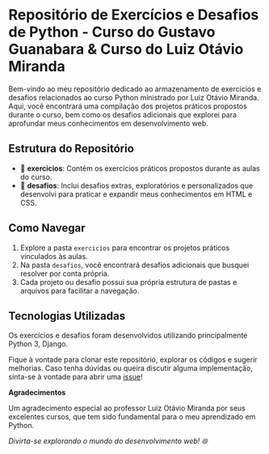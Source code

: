 # Repositório de Exercícios e Desafios de Python - Curso do Gustavo Guanabara & Curso do Luiz Otávio Miranda

Bem-vindo ao meu repositório dedicado ao armazenamento de exercícios e desafios relacionados ao curso Python ministrado por Luiz Otávio Miranda. Aqui, você encontrará uma compilação dos projetos práticos propostos durante o curso, bem como os desafios adicionais que explorei para aprofundar meus conhecimentos em desenvolvimento web.

## Estrutura do Repositório

- 📁 **exercicios**: Contém os exercícios práticos propostos durante as aulas do curso.
- 📁 **desafios**: Inclui desafios extras, exploratórios e personalizados que desenvolvi para praticar e expandir meus conhecimentos em HTML e CSS.

## Como Navegar

1. Explore a pasta `exercicios` para encontrar os projetos práticos vinculados às aulas.
2. Na pasta `desafios`, você encontrará desafios adicionais que busquei resolver por conta própria.
3. Cada projeto ou desafio possui sua própria estrutura de pastas e arquivos para facilitar a navegação.

## Tecnologias Utilizadas

Os exercícios e desafios foram desenvolvidos utilizando principalmente  Python 3, Django.

Fique à vontade para clonar este repositório, explorar os códigos e sugerir melhorias. Caso tenha dúvidas ou queira discutir alguma implementação, sinta-se à vontade para abrir uma [issue](link_para_issues)!

**Agradecimentos**

Um agradecimento especial ao professor Luiz Otávio Miranda por seus excelentes cursos, que tem sido fundamental para o meu aprendizado em Python.

*Divirta-se explorando o mundo do desenvolvimento web! 🌐*
